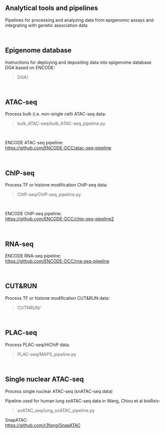 ## Analytical tools and pipelines

Pipelines for processing and analyzing data from epigenomic assays and integrating with genetic association data  

&nbsp;

## Epigenome database
Instructions for deploying and depositing data into epigenome database DGA based on ENCODE:  
>DGA/  

&nbsp;  
  
## ATAC-seq
Process bulk (i.e. non-single cell) ATAC-seq data: 
>bulk_ATAC-seq/bulk_ATAC-seq_pipeline.py  

&nbsp;  

ENCODE ATAC-seq pipeline:  
https://github.com/ENCODE-DCC/atac-seq-pipeline  

&nbsp;

## ChIP-seq
Process TF or histone modification ChIP-seq data:
>ChIP-seq/ChIP-seq_pipeline.py  

&nbsp;  

ENCODE ChIP-seq pipeline:  
https://github.com/ENCODE-DCC/chip-seq-pipeline2  

&nbsp;  

## RNA-seq

ENCODE RNA-seq pipeline:  
https://github.com/ENCODE-DCC/rna-seq-pipeline  

&nbsp;  

## CUT&RUN
Process TF or histone modification CUT&RUN data:
>CUTNRUN/  

&nbsp;  

## PLAC-seq
Process PLAC-seq/HiChiP data.  
>PLAC-seq/MAPS_pipeline.py  

&nbsp;

## Single nuclear ATAC-seq
Process single nuclear ATAC-seq (snATAC-seq data)  

Pipeline used for human lung snATAC-seq data in Wang, Chiou et al bioRxiv:  
>snATAC_seq/lung_snATAC_pipeline.py  

SnapATAC:  
https://github.com/r3fang/SnapATAC  

&nbsp;


